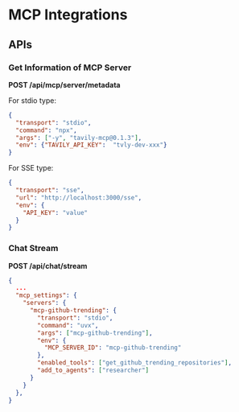 # MCP Integrations

## APIs

### Get Information of MCP Server

**POST /api/mcp/server/metadata**

For stdio type:
```json
{
  "transport": "stdio",
  "command": "npx",
  "args": ["-y", "tavily-mcp@0.1.3"],
  "env": {"TAVILY_API_KEY":  "tvly-dev-xxx"}
}
```

For SSE type:
```json
{
  "transport": "sse",
  "url": "http://localhost:3000/sse",
  "env": {
    "API_KEY": "value"
  }
}
```

### Chat Stream

**POST /api/chat/stream**

```json
{
  ...
  "mcp_settings": {
    "servers": {
      "mcp-github-trending": {
        "transport": "stdio",
        "command": "uvx",
        "args": ["mcp-github-trending"],
        "env": {
          "MCP_SERVER_ID": "mcp-github-trending"
        },
        "enabled_tools": ["get_github_trending_repositories"],
        "add_to_agents": ["researcher"]
      }
    }
  },
}
```
